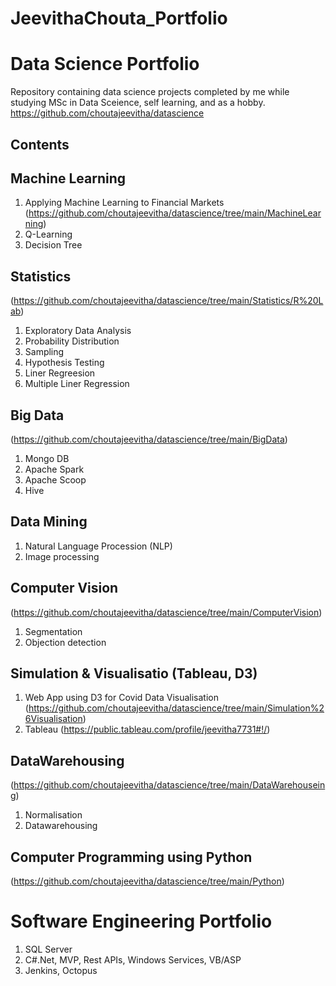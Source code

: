 
# JeevithaChouta_Portfolio
# Data Science Portfolio

Repository containing data science projects completed by me while studying MSc in Data Sceience, self learning, and as a hobby.
https://github.com/choutajeevitha/datascience


## Contents

## Machine Learning 
  1. Applying Machine Learning to Financial Markets (https://github.com/choutajeevitha/datascience/tree/main/MachineLearning)
  3. Q-Learning
  4. Decision Tree
  
## Statistics 
(https://github.com/choutajeevitha/datascience/tree/main/Statistics/R%20Lab)
  1. Exploratory Data Analysis
  2. Probability Distribution
  3. Sampling
  4. Hypothesis Testing
  5. Liner Regreesion
  6. Multiple Liner Regression

## Big Data
(https://github.com/choutajeevitha/datascience/tree/main/BigData)
  1. Mongo DB
  2. Apache Spark
  3. Apache Scoop
  4. Hive

## Data Mining
  1. Natural Language Procession (NLP)
  2. Image processing

## Computer Vision 
(https://github.com/choutajeevitha/datascience/tree/main/ComputerVision)
  1. Segmentation
  2. Objection detection

## Simulation & Visualisatio (Tableau, D3)
  1. Web App using D3 for Covid Data Visualisation (https://github.com/choutajeevitha/datascience/tree/main/Simulation%26Visualisation)
  2. Tableau (https://public.tableau.com/profile/jeevitha7731#!/)

## DataWarehousing 
(https://github.com/choutajeevitha/datascience/tree/main/DataWarehouseing)
  1. Normalisation
  2. Datawarehousing

## Computer Programming using Python
(https://github.com/choutajeevitha/datascience/tree/main/Python)

# Software Engineering Portfolio
  1. SQL Server
  2. C#.Net, MVP, Rest APIs, Windows Services, VB/ASP
  3. Jenkins, Octopus


